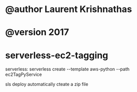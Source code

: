 # @author Laurent Krishnathas
# @version 2017


# serverless-ec2-tagging

serverless:
  serverless create --template aws-python --path ec2TagPyService

 
sls deploy automatically cteate a zip file